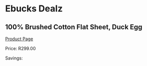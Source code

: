 
# Ebucks Dealz
## 100% Brushed Cotton Flat Sheet, Duck Egg
[Product Page](https://www.ebucks.com/web/shop/productSelected.do?prodId=925098599&catId=704984344)

Price: R299.00

Savings: 


	
